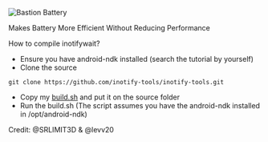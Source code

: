 ![Bastion Battery](https://github.com/user-attachments/assets/ac88bcfc-c5a8-46bb-8ef5-70cede2e2af1)

Makes Battery More Efficient Without Reducing Performance

How to compile inotifywait?
- Ensure you have android-ndk installed (search the tutorial by yourself)
- Clone the source
```
git clone https://github.com/inotify-tools/inotify-tools.git
```
- Copy my [build.sh](https://github.com/LoggingNewMemory/BastionBattery/blob/main/Sources/inotify-tools/build.sh) and put it on the source folder
- Run the build.sh (The script assumes you have the android-ndk installed in /opt/android-ndk)

Credit: @SRLIMIT3D & @levv20
